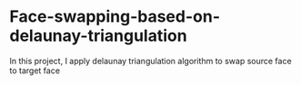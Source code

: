 # Face-swapping-based-on-delaunay-triangulation
In this project, I apply delaunay triangulation algorithm to swap source face to target face
